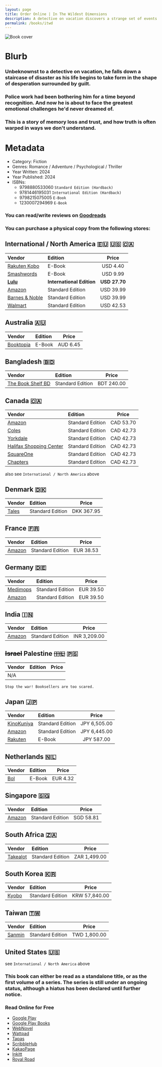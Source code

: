 ```yaml
---
layout: page
title: Order Online | In The Wildest Dimensions
description: A detective on vacation discovers a strange set of events that leads him to ultimately question his entire existence. This is a story of memory loss and trust, and how truth is often warped in ways we don't understand.
permalink: /books/itwd
---
```


![Book cover](/asset/images/book05.png)

# Blurb
### Unbeknownst to a detective on vacation, he falls down a staircase of disaster as his life begins to take form in the shape of desperation surrounded by guilt.

### Police work had been bothering him for a time beyond recognition. And now he is about to face the greatest emotional challenges he'd never dreamed of.

### This is a story of memory loss and trust, and how truth is often warped in ways we don't understand.

# Metadata
- Category: Fiction
- Genres: Romance / Adventure / Psychological / Thriller
- Year Written: 2024
- Year Published: 2024
- ISBNs:
  - 9798880533060 `Standard Edition (Hardback)`
  - 9781446195031 `International Edition (Hardback)`
  - 9798215075005 `E-Book`
  - 1230007294969 `E-Book`

### You can read/write reviews on [Goodreads](https://www.goodreads.com/book/show/205212890-in-the-wildest-dimensions)
### You can purchase a physical copy from the following stores:

## International / North America 🇪🇺 🇺🇸 🇨🇦

|Vendor|Edition|Price|
|:---|:---|:---:|
|[Rakuten Kobo](https://www.kobo.com/ww/en/ebook/in-the-wildest-dimensions)|E-Book|USD 4.40|
|[Smashwords](https://www.smashwords.com/books/view/1507283)|E-Book|USD 9.99|
|[**Lulu**](https://www.lulu.com/shop/dewan-mukto/in-the-wildest-dimensions/hardcover/product-2mm7282.html)|**International Edition**|**USD 27.70**|
|[Amazon](https://www.amazon.com/Wildest-Dimensions-01-Dewan-Mukto/dp/B0CS4P4QJP/)|Standard Edition|USD 39.99|
|[Barnes & Noble](https://www.barnesandnoble.com/w/in-the-wildest-dimensions-dewan-mukto/1144607531?ean=9798880533060)|Standard Edition|USD 39.99|
|[Walmart](https://www.walmart.com/ip/Cooper-Black-Paperback-9798880654475/5214578258?from=/search)|Standard Edition|USD 42.53|

## Australia 🇦🇺

|Vendor|Edition|Price|
|:---|:---|:---:|
|[Booktopia](https://www.booktopia.com.au/in-the-wildest-dimensions-dewan-mukto/ebook/1230007294969.html)|E-Book|AUD 6.45|

## Bangladesh 🇧🇩

|Vendor|Edition|Price|
|:---|:---|:---:|
|[The Book Shelf BD](https://www.instagram.com/the_bookshelfbd/)|Standard Edition|BDT 240.00|

## Canada 🇨🇦

|Vendor|Edition|Price|
|:---|:---|:---:|
|[Amazon](https://www.amazon.ca/Wildest-Dimensions-01-Dewan-Mukto/dp/B0CS4P4QJP/)|Standard Edition|CAD 53.70|
|[Coles](https://niagarapencentre.com/shop/product/in-the-wildest-dimensions-by-dewan-mukto-hardcover-indigo-chapters-coles-ec4244)|Standard Edition|CAD 42.73|
|[Yorkdale](https://yorkdale.com/shop/product/in-the-wildest-dimensions-by-dewan-mukto-hardcover-indigo-chapters-indigobooks-ec4244?model=0&variant=0)|Standard Edition|CAD 42.73|
|[Halifax Shopping Center](https://halifaxshoppingcentre.com/shophsc/product/in-the-wildest-dimensions-by-dewan-mukto-hardcover-indigo-chapters-coles-ec4244?model=0&variant=0)|Standard Edition|CAD 42.73|
|[SquareOne](https://shopsquareone.com/shop/product/in-the-wildest-dimensions-by-dewan-mukto-hardcover-indigo-chapters-indigobooks-ec4244)|Standard Edition|CAD 42.73|
|[Chapters](https://www.indigo.ca/en-ca/in-the-wildest-dimensions-volume-01/9798880533060.html?searchType=products&searchTerm=Dewan%20Mukto%20&relatedTerms=dewan%20mukto)|Standard Edition|CAD 42.73|

also see `International / North America` above

## Denmark 🇩🇰

|Vendor|Edition|Price|
|:---|:---|:---:|
|[Tales](https://tales.dk/in-the-wildest-dimensions_dewan-mukto_9798880533060)|Standard Edition|DKK 367.95|

## France 🇫🇷

|Vendor|Edition|Price|
|:---|:---|:---:|
|[Amazon](https://www.amazon.fr/Wildest-Dimensions-01-Dewan-Mukto/dp/B0CS4P4QJP/)|Standard Edition|EUR 38.53|

## Germany 🇩🇪

|Vendor|Edition|Price|
|:---|:---|:---:|
|[Medimops](https://www.medimops.de/dewan-mukto-in-the-wildest-dimensions-volume-01-gebundene-ausgabe-M0B0CS4P4QJP.html)|Standard Edition|EUR 39.50|
|[Amazon](https://www.amazon.de/Wildest-Dimensions-01-Dewan-Mukto/dp/B0CS4P4QJP)| Standard Edition |EUR 39.50|

## India 🇮🇳

|Vendor|Edition|Price|
|:---|:---|:---:|
|[Amazon](https://www.amazon.in/Wildest-Dimensions-01-Dewan-Mukto/dp/B0CS4P4QJP/)|Standard Edition|INR 3,209.00|

## ~~Israel~~ Palestine ~~🇮🇱~~ 🇵🇸

|Vendor|Edition|Price|
|:---|:---|:---:|
|N/A|||

`Stop the war! Booksellers are too scared.`

## Japan 🇯🇵

|Vendor|Edition|Price|
|:---|:---|:---:|
|[KinoKuniya](https://www.kinokuniya.co.jp/f/dsg-02-9798880533060)|Standard Edition|JPY 6,505.00|
|[Amazon](https://www.amazon.co.jp/Wildest-Dimensions-01-Dewan-Mukto/dp/B0CS4P4QJP/)|Standard Edition|JPY 6,445.00|
|[Rakuten](https://books.rakuten.co.jp/rk/cc396b45503b33cda80f0e97860b762f/?l-id=search-c-item-text-32)|E-Book|JPY 587.00|

## Netherlands 🇳🇱

|Vendor|Edition|Price|
|:---|:---|:---:|
|[Bol](https://www.bol.com/nl/nl/p/itwd-1-in-the-wildest-dimensions/9300000171214590/?bltgh=uRDNeK8rQ1j2XNX8mYFGJA.3_10.12.ProductTitle)|E-Book|EUR 4.32|

## Singapore 🇸🇬

|Vendor|Edition|Price|
|:---|:---|:---:|
|[Amazon](https://www.amazon.sg/Wildest-Dimensions-01-Dewan-Mukto/dp/B0CS4P4QJP/)|Standard Edition|SGD 58.81|

## South Africa 🇿🇦

|Vendor|Edition|Price|
|:---|:---|:---:|
|[Takealot](https://www.takealot.com/in-the-wildest-dimensions-volume-01/PLID94830118)|Standard Edition|ZAR 1,499.00|

## South Korea 🇰🇷

|Vendor|Edition|Price|
|:---|:---|:---:|
|[Kyobo](https://product.kyobobook.co.kr/detail/S000211959815)|Standard Edition|KRW 57,840.00|

## Taiwan 🇹🇼

|Vendor|Edition|Price|
|:---|:---|:---:|
|[Sanmin](https://www.sanmin.com.tw/product/index/012805759)|Standard Edition|TWD 1,800.00|

## United States 🇺🇸

see `International / North America` above

### This book can either be read as a standalone title, or as the first volume of a series. The series is still under an ongoing status, although a hiatus has been declared until further notice.

### Read Online for Free
- [Google Play](https://play.google.com/store/books/details?id=GDvtEAAAQBAJ&hl=as&gl=US)
- [Google Play Books](https://books.google.com.bd/books?id=GDvtEAAAQBAJ&num=15&redir_esc=y)
- [WebNovel](https://www.webnovel.com/book/in-the-wildest-dimensions_26226774505461005)
- [Wattpad](https://www.wattpad.com/story/358861326-in-the-wildest-dimensions)
- [Tapas](https://tapas.io/series/Wildest-Dimensions/info)
- [ScribbleHub](https://www.scribblehub.com/series/957576/in-the-wildest-dimensions/)
- [KakaoPage](https://pagestage.kakao.com/novels/83804389)
- [Inkitt](https://www.inkitt.com/stories/thriller/1166667)
- [Royal Road](https://www.royalroad.com/fiction/79201/in-the-wildest-dimensions)
  
